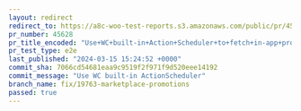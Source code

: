 ```yaml
---
layout: redirect
redirect_to: https://a8c-woo-test-reports.s3.amazonaws.com/public/pr/45628/e2e/index.html
pr_number: 45628
pr_title_encoded: "Use+WC+built-in+Action+Scheduler+to+fetch+in-app+promotions"
pr_test_type: e2e
last_published: "2024-03-15 15:24:52 +0000"
commit_sha: 7066cd54681eaa9c9519f2f971f9d520eee14192
commit_message: "Use WC built-in ActionScheduler"
branch_name: fix/19763-marketplace-promotions
passed: true
---
```

